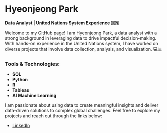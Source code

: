 # Hyeonjeong Park

**Data Analyst | United Nations System Experience 🇺🇳**

Welcome to my GitHub page! I am Hyeonjeong Park, a data analyst with a strong background in leveraging data to drive impactful decision-making. With hands-on experience in the United Nations system, I have worked on diverse projects that involve data collection, analysis, and visualization. 💻📊

### Tools & Technologies:
- **SQL**
- **Python**
- **R**
- **Tableau**
- **AI Machine Learning**

I am passionate about using data to create meaningful insights and deliver data-driven solutions to complex global challenges. Feel free to explore my projects and reach out through the links below:


- [LinkedIn](https://www.linkedin.com/in/hyeonjeong-park-8a8a01197/)
